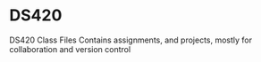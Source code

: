 # DS420
DS420 Class Files
Contains assignments, and projects, mostly for collaboration and version control
